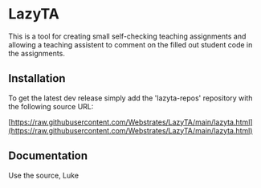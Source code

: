 # LazyTA

This is a tool for creating small self-checking teaching assignments and allowing a teaching assistent to comment on the filled out student code in the assignments.

## Installation

To get the latest dev release simply add the 'lazyta-repos' repository with the following source URL:

[https://raw.githubusercontent.com/Webstrates/LazyTA/main/lazyta.html](https://raw.githubusercontent.com/Webstrates/LazyTA/main/lazyta.html)


## Documentation

Use the source, Luke
